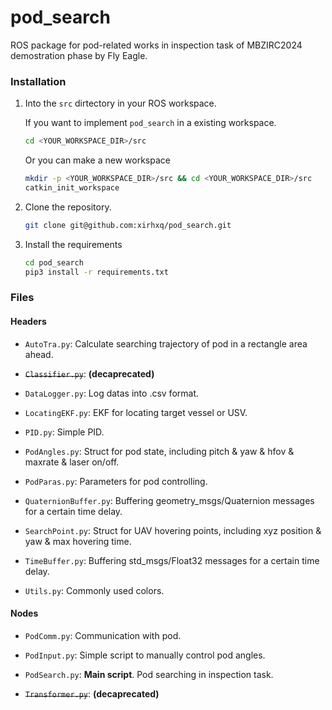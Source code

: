 # pod_search

ROS package for pod-related works in inspection task of MBZIRC2024 demostration phase by Fly Eagle.

### Installation

1. Into the `src` dirtectory in your ROS workspace.

    If you want to implement `pod_search` in a existing workspace.
    ```bash
    cd <YOUR_WORKSPACE_DIR>/src
    ```

    Or you can make a new workspace
    ```bash
    mkdir -p <YOUR_WORKSPACE_DIR>/src && cd <YOUR_WORKSPACE_DIR>/src
    catkin_init_workspace
    ```
2. Clone the repository.
    ```bash
    git clone git@github.com:xirhxq/pod_search.git
    ```

3. Install the requirements
    ```bash
    cd pod_search
    pip3 install -r requirements.txt
    ```

### Files

#### Headers

- `AutoTra.py`: Calculate searching trajectory of pod in a rectangle area ahead.

- ~~`Classifier.py`~~: **(decaprecated)**

- `DataLogger.py`: Log datas into .csv format.

- `LocatingEKF.py`: EKF for locating target vessel or USV.

- `PID.py`: Simple PID.

- `PodAngles.py`: Struct for pod state, including pitch & yaw & hfov & maxrate & laser on/off.

- `PodParas.py`: Parameters for pod controlling.

- `QuaternionBuffer.py`: Buffering geometry_msgs/Quaternion messages for a certain time delay.

- `SearchPoint.py`: Struct for UAV hovering points, including xyz position & yaw & max hovering time.

- `TimeBuffer.py`: Buffering std_msgs/Float32 messages for a certain time delay.

- `Utils.py`: Commonly used colors. 

#### Nodes

- `PodComm.py`: Communication with pod.

- `PodInput.py`: Simple script to manually control pod angles.

- `PodSearch.py`: **Main script**. Pod searching in inspection task.

- ~~`Transformer.py`~~: **(decaprecated)**